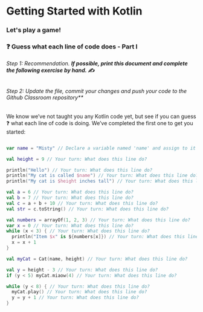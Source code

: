 # Getting Started with Kotlin

### Let's play a game!

### ❓ Guess what each line of code does - Part I

###### Step 1: Recommendation. **If possible, print this document and complete the following exercise by hand. ✍️**

###### Step 2: Update the file, commit your changes and push your code to the Github Classroom repository**

We know we’ve not taught you any Kotlin code yet, but see if you can guess ❓ what each line of code is doing. We’ve completed the first one to get you started:

```kotlin

var name = "Misty" // Declare a variable named 'name' and assign to it a value of "Misty"

val height = 9 // Your turn: What does this line do?

println("Hello") // Your turn: What does this line do?
println("My cat is called $name") // Your turn: What does this line do?
println("My cat is $height inches tall") // Your turn: What does this line do?

val a = 6 // Your turn: What does this line do?
val b = 7 // Your turn: What does this line do?
val c = a + b + 10 // Your turn: What does this line do?
val str = c.toString() // Your turn: What does this line do?

val numbers = arrayOf(1, 2, 3) // Your turn: What does this line do?
var x = 0 // Your turn: What does this line do?
while (x < 3) { // Your turn: What does this line do?
  println("Item $x" is ${numbers[x]}) // Your turn: What does this line do?
  x = x + 1
}

val myCat = Cat(name, height) // Your turn: What does this line do?

val y = height - 3 // Your turn: What does this line do?
if (y < 5) myCat.miaow(4) // Your turn: What does this line do?

while (y < 8) { // Your turn: What does this line do?
  myCat.play() // Your turn: What does this line do?
  y = y + 1 // Your turn: What does this line do?
}
```